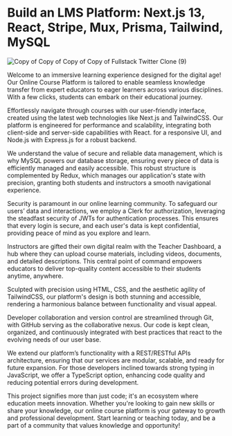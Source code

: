 # Build an LMS Platform: Next.js 13, React, Stripe, Mux, Prisma, Tailwind, MySQL

![Copy of Copy of Copy of Copy of Fullstack Twitter Clone (9)](https://github.com/AntonioErdeljac/next13-lms-platform/assets/23248726/fa077fca-bb74-419a-84de-54ac103bb026)

Welcome to an immersive learning experience designed for the digital age! Our Online Course Platform is tailored to enable seamless knowledge transfer from expert educators to eager learners across various disciplines. With a few clicks, students can embark on their educational journey.

Effortlessly navigate through courses with our user-friendly interface, created using the latest web technologies like Next.js and TailwindCSS. Our platform is engineered for performance and scalability, integrating both client-side and server-side capabilities with React. for a responsive UI, and Node.js with Express.js for a robust backend.

We understand the value of secure and reliable data management, which is why MySQL powers our database storage, ensuring every piece of data is efficiently managed and easily accessible. This robust structure is complemented by Redux, which manages our application's state with precision, granting both students and instructors a smooth navigational experience.

Security is paramount in our online learning community. To safeguard our users’ data and interactions, we employ a Clerk for authorization, leveraging the steadfast security of JWTs for authentication processes. This ensures that every login is secure, and each user's data is kept confidential, providing peace of mind as you explore and learn.

Instructors are gifted their own digital realm with the Teacher Dashboard, a hub where they can upload course materials, including videos, documents, and detailed descriptions. This central point of command empowers educators to deliver top-quality content accessible to their students anytime, anywhere.

Sculpted with precision using HTML, CSS, and the aesthetic agility of TailwindCSS, our platform's design is both stunning and accessible, rendering a harmonious balance between functionality and visual appeal.

Developer collaboration and version control are streamlined through Git, with GitHub serving as the collaborative nexus. Our code is kept clean, organized, and continuously integrated with best practices that react to the evolving needs of our user base.

We extend our platform’s functionality with a REST/RESTful APIs architecture, ensuring that our services are modular, scalable, and ready for future expansion. For those developers inclined towards strong typing in JavaScript, we offer a TypeScript option, enhancing code quality and reducing potential errors during development.

This project signifies more than just code; it's an ecosystem where education meets innovation. Whether you're looking to gain new skills or share your knowledge, our online course platform is your gateway to growth and professional development. Start learning or teaching today, and be a part of a community that values knowledge and opportunity!
